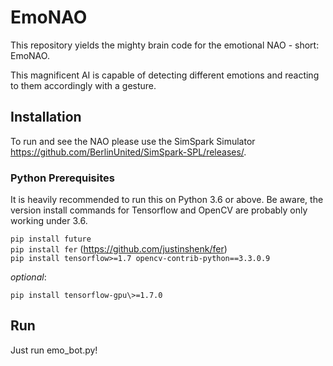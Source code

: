 # EmoNAO

This repository yields the mighty brain code for the emotional NAO - short: EmoNAO.

This magnificent AI is capable of detecting different emotions and reacting to them accordingly with a gesture.

## Installation

To run and see the NAO please use the SimSpark Simulator https://github.com/BerlinUnited/SimSpark-SPL/releases/.

### Python Prerequisites

It is heavily recommended to run this on Python 3.6 or above. Be aware, the version install commands for Tensorflow and OpenCV are probably only working under 3.6.

`pip install future` <br>
`pip install fer` (https://github.com/justinshenk/fer) <br>
`pip install tensorflow>=1.7 opencv-contrib-python==3.3.0.9`

*optional*:

`pip install tensorflow-gpu\>=1.7.0`

## Run

Just run emo_bot.py!